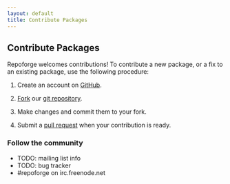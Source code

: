 ```yaml
---
layout: default
title: Contribute Packages
---
```


## Contribute Packages ##

Repoforge welcomes contributions!  To contribute a new package, or a fix to an existing package, use the following procedure:

1. Create an account on [GitHub](https://github.com/).

2. [Fork](http://help.github.com/fork-a-repo/) our [git repository](https://github.com/repoforge/rpms).

3. Make changes and commit them to your fork.

4. Submit a [pull request](http://help.github.com/pull-requests/) when your contribution is ready.


### Follow the community ###

* TODO: mailing list info
* TODO: bug tracker
* #repoforge on irc.freenode.net
